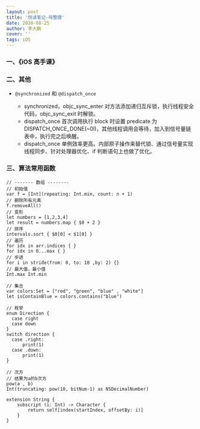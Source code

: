```yaml
---
layout: post
title: '悦读笔记-待整理'
date: 2020-08-25
author: 李大鹏
cover: ''
tags: iOS
---
```


### 一、《iOS 高手课》

### 二、其他

- `@synchronized` 和 `@dispatch_once`

  - synchronized，objc_sync_enter 对方法添加递归互斥锁，执行线程安全代码，objc_sync_exit 时解锁。
  - dispatch_once 首次调用执行 block 时设置 predicate 为 DISPATCH_ONCE_DONE(~0l)，其他线程调用会等待，加入到信号量链表中，执行完之后唤醒。
  - dispatch_once 单例效率更高。内部原子操作来替代锁、通过信号量实现线程同步、针对处理器优化、if 判断语句上也做了优化。

### 三、算法常用函数

```
// ------- 数组 --------
// 初始值
var f = [Int](repeating: Int.min, count: n + 1)
// 删除所有元素
f.removeAll()
// 变形
let numbers = [1,2,3,4]
let result = numbers.map { $0 + 2 }
// 排序
intervals.sort { $0[0] < $1[0] }
// 遍历
for idx in arr.indices { }
for idx in 0...max { }
// 步进
for i in stride(from: 0, to: 10 ,by: 2) {}
// 最大值，最小值
Int.max Int.min

// 集合
var colors:Set = ["red", "green", "blue" , "white"]
let isContainBlue = colors.contains("blue")

// 枚举
enum Direction {
  case right
  case down
}
switch direction {
  case .right:
      print(1)
  case .down:
      print(1)
}

// 次方
// 结果为a的b次方
pow(a , b)
Int(truncating: pow(10, bitNum-1) as NSDecimalNumber)

extension String {
    subscript (i: Int) -> Character {
        return self[index(startIndex, offsetBy: i)]
    }
}
```
